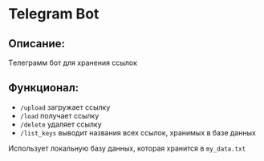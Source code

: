 # Telegram Bot

## Описание: 

Tелеграмм бот для хранения ссылок

## Функционал:

- `/upload` загружает ссылку
- `/load` получает ссылку
- `/delete` удаляет ссылку
- `/list_keys` выводит названия всех ссылок, хранимых в базе данных

Использует локальную базу данных, которая хранится в `my_data.txt`
